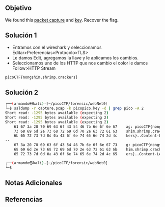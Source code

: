 ## Objetivo
We found this [packet capture](https://jupiter.challenges.picoctf.org/static/0c84d3636dd088d9fe4efd5d0d869a06/capture.pcap) and [key](https://jupiter.challenges.picoctf.org/static/0c84d3636dd088d9fe4efd5d0d869a06/picopico.key). Recover the flag.
## Solución 1
- Entramos con el wireshark y seleccionamos Editar>Preferencias>Protocolo>TLS>
- Le damos Edit, agregamos la llave y le aplicamos los cambios.
- Seleccionamos uno de los HTTP que nos cambio el color le damos Follow>HTTP Stream
```bash
picoCTF{nongshim.shrimp.crackers}
```
## Solución 2
```bash
┌──(armando㉿kali)-[~/picoCTF/forensic/webNet0]
└─$ ssldump -r capture.pcap -k picopico.key -d | grep pico -A 2
Short read: -1295 bytes available (expecting 2)
Short read: -1295 bytes available (expecting 2)
Short read: -1295 bytes available (expecting 2)
    61 67 3a 20 70 69 63 6f 43 54 46 7b 6e 6f 6e 67    ag: picoCTF{nong
    73 68 69 6d 2e 73 68 72 69 6d 70 2e 63 72 61 63    shim.shrimp.crac
    6b 65 72 73 7d 0d 0a 43 6f 6e 74 65 6e 74 2d 4c    kers}..Content-L
--
    67 3a 20 70 69 63 6f 43 54 46 7b 6e 6f 6e 67 73    g: picoCTF{nongs
    68 69 6d 2e 73 68 72 69 6d 70 2e 63 72 61 63 6b    him.shrimp.crack
    65 72 73 7d 0d 0a 43 6f 6e 74 65 6e 74 2d 4c 65    ers}..Content-Le

┌──(armando㉿kali)-[~/picoCTF/forensic/webNet0]
└─$ 
```

## Notas Adicionales
## Referencias